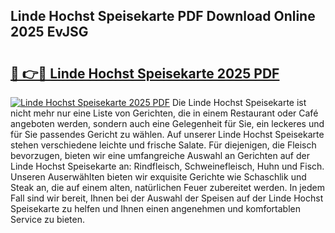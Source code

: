 ## Linde Hochst Speisekarte PDF Download Online 2025 EvJSG

# <h2><a href="http://gccll4.nevu.top/?p=Linde+Hochst+Speisekarte">🔗 👉🔴 Linde Hochst Speisekarte 2025 PDF</a></h2>

[![Linde Hochst Speisekarte 2025 PDF](https://i.imgur.com/dBaPXMq.png)](http://gccll4.nevu.top/?p=Linde+Hochst+Speisekarte)
Die Linde Hochst Speisekarte ist nicht mehr nur eine Liste von Gerichten, die in einem Restaurant oder Café angeboten werden, sondern auch eine Gelegenheit für Sie, ein leckeres und für Sie passendes Gericht zu wählen. Auf unserer Linde Hochst Speisekarte stehen verschiedene leichte und frische Salate. Für diejenigen, die Fleisch bevorzugen, bieten wir eine umfangreiche Auswahl an Gerichten auf der Linde Hochst Speisekarte an: Rindfleisch, Schweinefleisch, Huhn und Fisch. Unseren Auserwählten bieten wir exquisite Gerichte wie Schaschlik und Steak an, die auf einem alten, natürlichen Feuer zubereitet werden. In jedem Fall sind wir bereit, Ihnen bei der Auswahl der Speisen auf der Linde Hochst Speisekarte zu helfen und Ihnen einen angenehmen und komfortablen Service zu bieten.

